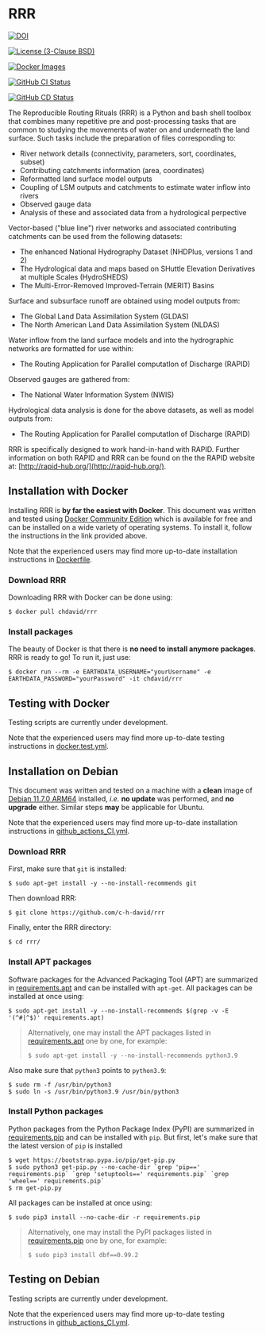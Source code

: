 # RRR
[![DOI](https://zenodo.org/badge/DOI/10.5281/zenodo.3236649.svg)](https://doi.org/10.5281/zenodo.3236649)

[![License (3-Clause BSD)](https://img.shields.io/badge/license-BSD%203--Clause-yellow.svg)](https://github.com/c-h-david/rrr/blob/master/LICENSE)

[![Docker Images](https://img.shields.io/badge/docker-images-blue?logo=docker)](https://hub.docker.com/r/chdavid/rrr/tags)

[![GitHub CI Status](https://github.com/c-h-david/rrr/actions/workflows/github_actions_CI.yml/badge.svg)](https://github.com/c-h-david/rrr/actions/workflows/github_actions_CI.yml)

[![GitHub CD Status](https://github.com/c-h-david/rrr/actions/workflows/github_actions_CD.yml/badge.svg)](https://github.com/c-h-david/rrr/actions/workflows/github_actions_CD.yml)

The Reproducible Routing Rituals (RRR) is a Python and bash shell toolbox that 
combines many repetitive pre and post-processing tasks that are common to 
studying the movements of water on and underneath the land surface.  Such tasks 
include the preparation of files corresponding to:

- River network details (connectivity, parameters, sort, coordinates, subset) 
- Contributing catchments information (area, coordinates)
- Reformatted land surface model outputs
- Coupling of LSM outputs and catchments to estimate water inflow into rivers
- Observed gauge data 
- Analysis of these and associated data from a hydrological perpective

Vector-based ("blue line") river networks and associated contributing catchments
can be used from the following datasets:

- The enhanced National Hydrography Dataset (NHDPlus, versions 1 and 2)
- The Hydrological data and maps based on SHuttle Elevation Derivatives at
  multiple Scales (HydroSHEDS)
- The Multi-Error-Removed Improved-Terrain (MERIT) Basins

Surface and subsurface runoff are obtained using model outputs from:

- The Global Land Data Assimilation System (GLDAS)
- The North American Land Data Assimilation System (NLDAS)

Water inflow from the land surface models and into the hydrographic networks are
formatted for use within:

- The Routing Application for Parallel computatIon of Discharge (RAPID)

Observed gauges are gathered from:

- The National Water Information System (NWIS)

Hydrological data analysis is done for the above datasets, as well as model 
outputs from:

- The Routing Application for Parallel computatIon of Discharge (RAPID)

RRR is specifically designed to work hand-in-hand with RAPID.  Further
information on both RAPID and RRR can be found on the the RAPID website at:
[http://rapid-hub.org/](http://rapid-hub.org/).

## Installation with Docker
Installing RRR is **by far the easiest with Docker**. This document was
written and tested using
[Docker Community Edition](https://www.docker.com/community-edition#/download)
which is available for free and can be installed on a wide variety of operating
systems. To install it, follow the instructions in the link provided above.

Note that the experienced users may find more up-to-date installation
instructions in
[Dockerfile](https://github.com/c-h-david/rrr/blob/master/Dockerfile).

### Download RRR
Downloading RRR with Docker can be done using:

```
$ docker pull chdavid/rrr
```

### Install packages
The beauty of Docker is that there is **no need to install anymore packages**.
RRR is ready to go! To run it, just use:

```
$ docker run --rm -e EARTHDATA_USERNAME="yourUsername" -e EARTHDATA_PASSWORD="yourPassword" -it chdavid/rrr
```

## Testing with Docker
Testing scripts are currently under development.

Note that the experienced users may find more up-to-date testing instructions
in
[docker.test.yml](https://github.com/c-h-david/rrr/blob/master/docker.test.yml).

## Installation on Debian
This document was written and tested on a machine with a **clean** image of 
[Debian 11.7.0 ARM64](https://cdimage.debian.org/cdimage/archive/11.7.0/arm64/iso-cd/debian-11.7.0-arm64-netinst.iso)
installed, *i.e.* **no update** was performed, and **no upgrade** either. 
Similar steps **may** be applicable for Ubuntu.

Note that the experienced users may find more up-to-date installation 
instructions in
[github\_actions\_CI.yml](https://github.com/c-h-david/rrr/blob/master/.github/workflows/github_actions_CI.yml).

### Download RRR
First, make sure that `git` is installed: 

```
$ sudo apt-get install -y --no-install-recommends git
```

Then download RRR:

```
$ git clone https://github.com/c-h-david/rrr
```

Finally, enter the RRR directory:

```
$ cd rrr/
```

### Install APT packages
Software packages for the Advanced Packaging Tool (APT) are summarized in 
[requirements.apt](https://github.com/c-h-david/rrr/blob/master/requirements.apt)
and can be installed with `apt-get`. All packages can be installed at once using:

```
$ sudo apt-get install -y --no-install-recommends $(grep -v -E '(^#|^$)' requirements.apt)
```

> Alternatively, one may install the APT packages listed in 
> [requirements.apt](https://github.com/c-h-david/rrr/blob/master/requirements.apt)
> one by one, for example:
>
> ```
> $ sudo apt-get install -y --no-install-recommends python3.9
>```

Also make sure that `python3` points to `python3.9`:

```
$ sudo rm -f /usr/bin/python3
$ sudo ln -s /usr/bin/python3.9 /usr/bin/python3
```

### Install Python packages
Python packages from the Python Package Index (PyPI) are summarized in
[requirements.pip](https://github.com/c-h-david/rrr/blob/master/requirements.pip)
and can be installed with `pip`. But first, let's make sure that the latest
version of `pip` is installed

```
$ wget https://bootstrap.pypa.io/pip/get-pip.py
$ sudo python3 get-pip.py --no-cache-dir `grep 'pip==' requirements.pip` `grep 'setuptools==' requirements.pip` `grep 'wheel==' requirements.pip`
$ rm get-pip.py
```

All packages can be installed at once using:

```
$ sudo pip3 install --no-cache-dir -r requirements.pip
```

> Alternatively, one may install the PyPI packages listed in 
> [requirements.pip](https://github.com/c-h-david/rrr/blob/master/requirements.pip)
> one by one, for example:
>
> ```
> $ sudo pip3 install dbf==0.99.2
> ```

## Testing on Debian
Testing scripts are currently under development.

Note that the experienced users may find more up-to-date testing instructions 
in
[github\_actions\_CI.yml](https://github.com/c-h-david/rrr/blob/master/.github/workflows/github_actions_CI.yml).
